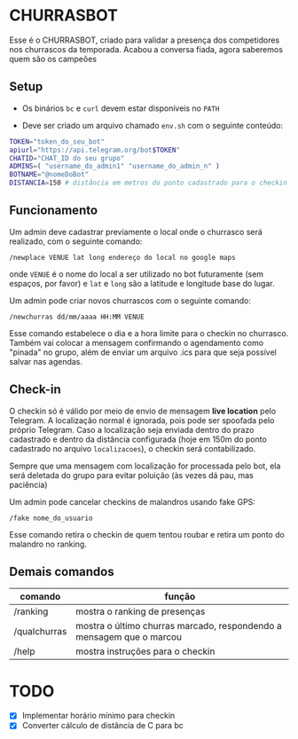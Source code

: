 # CHURRASBOT

Esse é o CHURRASBOT, criado para validar a presença dos competidores nos churrascos da temporada. Acabou a conversa fiada, agora saberemos quem são os campeões

## Setup
* Os binários `bc` e `curl` devem estar disponíveis no `PATH`

* Deve ser criado um arquivo chamado `env.sh` com o seguinte conteúdo:
```bash
TOKEN="token_do_seu_bot"
apiurl="https://api.telegram.org/bot$TOKEN"
CHATID="CHAT_ID do seu grupo"
ADMINS=( "username_do_admin1" "username_do_admin_n" )
BOTNAME="@nomeDoBot"
DISTANCIA=150 # distância em metros do ponto cadastrado para o checkin ser aceito
```

## Funcionamento
Um admin deve cadastrar previamente o local onde o churrasco será realizado, com o seguinte comando:

```/newplace VENUE lat long endereço do local no google maps```

onde `VENUE` é o nome do local a ser utilizado no bot futuramente (sem espaços, por favor) e `lat` e `long` são a latitude e longitude base do lugar.

Um admin pode criar novos churrascos com o seguinte comando:

```/newchurras dd/mm/aaaa HH:MM VENUE```

Esse comando estabelece o dia e a hora limite para o checkin no churrasco. Também vai colocar a mensagem confirmando o agendamento como "pinada" no grupo, além de enviar um arquivo .ics para que seja possível salvar nas agendas.

## Check-in

O checkin só é válido por meio de envio de mensagem **live location** pelo Telegram. A localização normal é ignorada, pois pode ser spoofada pelo próprio Telegram. Caso a localização seja enviada dentro do prazo cadastrado e dentro da distância configurada (hoje em 150m do ponto cadastrado no arquivo `localizacoes`), o checkin será contabilizado.

Sempre que uma mensagem com localização for processada pelo bot, ela será deletada do grupo para evitar poluição (às vezes dá pau, mas paciência)

Um admin pode cancelar checkins de malandros usando fake GPS:

```/fake nome_do_usuario```

Esse comando retira o checkin de quem tentou roubar e retira um ponto do malandro no ranking.

## Demais comandos
| comando      | função                                                               |
|--------------|----------------------------------------------------------------------|
| /ranking     | mostra o ranking de presenças                                        |
| /qualchurras | mostra o último churras marcado, respondendo a mensagem que o marcou |
| /help        | mostra instruções para o checkin                                     |

# TODO
- [x] Implementar horário mínimo para checkin 
- [x] Converter cálculo de distância de C para bc

